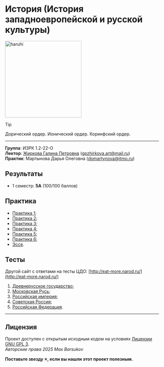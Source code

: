 # История (История западноевропейской и русской культуры)

<img alt="haruhi" src="https://github.com/maxbarsukov/itmo/blob/master/.docs/haruhi.gif" height="250">

> [!TIP]
> Дорический ордер. Ионический ордер. Коринфский ордер.

---

**Группа**: ИЗРК 1.2-22-О \
**Лектор**: [Жиркова Галина Петровна](https://my.itmo.ru/persons/175267) (gpzhirkova.art@mail.ru) \
**Практик**: Мартынова Дарья Олеговна (domartynova@itmo.ru)

## Результаты

- 1 семестр: **5A** (100/100 баллов)

## Практика

- [Практика 1](./практика/%D0%9F%D1%80%D0%B0%D0%BA%D1%82%D0%B8%D0%BA%D0%B0%201);
- [Практика 2](./практика/%D0%9F%D1%80%D0%B0%D0%BA%D1%82%D0%B8%D0%BA%D0%B0%202);
- [Практика 3](./практика/%D0%9F%D1%80%D0%B0%D0%BA%D1%82%D0%B8%D0%BA%D0%B0%203);
- [Практика 4](./практика/%D0%9F%D1%80%D0%B0%D0%BA%D1%82%D0%B8%D0%BA%D0%B0%204);
- [Практика 5](./практика/%D0%9F%D1%80%D0%B0%D0%BA%D1%82%D0%B8%D0%BA%D0%B0%205);
- [Практика 6](./практика/%D0%9F%D1%80%D0%B0%D0%BA%D1%82%D0%B8%D0%BA%D0%B0%206);
- [Эссе](./практика/Эссе/).

## Тесты

Другой сайт с ответами на тесты ЦДО: [http://eat-more.narod.ru/](http://eat-more.narod.ru/)

1. [Древнерусское государство](./тесты/1.%20Древнерусское%20государство.pdf);
2. [Московская Русь](./тесты/2.%20Московская%20Русь.pdf);
3. [Российская империя](./тесты/3.%20Российская%20империя.pdf);
4. [Советская Россия](./тесты/4.%20Советская%20Россия%20.pdf);
5. [Российская Федерация](./тесты/5.%20Российская%20Федерация.pdf).

---

## Лицензия <a name="license"></a>

Проект доступен с открытым исходным кодом на условиях [Лицензии GNU GPL 3](https://opensource.org/license/gpl-3-0/). \
*Авторские права 2025 Max Barsukov*

**Поставьте звезду :star:, если вы нашли этот проект полезным.**
